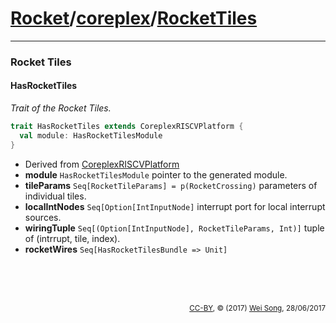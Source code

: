 [Rocket](../Readme.md)/[coreplex](../coreplex.md)/[RocketTiles](https://github.com/freechipsproject/rocket-chip/blob/master/src/main/scala/coreplex/RocketTiles.scala)
========================


**********************

### Rocket Tiles

#### HasRocketTiles
*Trait of the Rocket Tiles.*

~~~scala
trait HasRocketTiles extends CoreplexRISCVPlatform {
  val module: HasRocketTilesModule
}
~~~

+ Derived from [CoreplexRISCVPlatform](RISCVPlatform.md#coreplexriscvplatform)
+ **module** `HasRocketTilesModule` pointer to the generated module.
+ **tileParams** `Seq[RocketTileParams] = p(RocketCrossing)` parameters of individual tiles.
+ **localIntNodes** `Seq[Option[IntInputNode]` interrupt port for local interrupt sources.
+ **wiringTuple** `Seq[(Option[IntInputNode], RocketTileParams, Int)]` tuple of (intrrupt, tile, index).
+ **rocketWires** `Seq[HasRocketTilesBundle => Unit]` <TODO>






<br><br><br><p align="right"><sub>[CC-BY](https://creativecommons.org/licenses/by/3.0/), &copy; (2017) [Wei Song](mailto:wsong83@gmail.com), 28/06/2017</sub></p>
